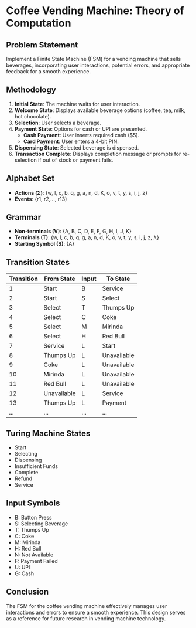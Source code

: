 # Coffee Vending Machine: Theory of Computation

## Problem Statement
Implement a Finite State Machine (FSM) for a vending machine that sells beverages, incorporating user interactions, potential errors, and appropriate feedback for a smooth experience.

## Methodology
1. **Initial State**: The machine waits for user interaction.
2. **Welcome State**: Displays available beverage options (coffee, tea, milk, hot chocolate).
3. **Selection**: User selects a beverage.
4. **Payment State**: Options for cash or UPI are presented.
   - **Cash Payment**: User inserts required cash ($5).
   - **Card Payment**: User enters a 4-bit PIN.
5. **Dispensing State**: Selected beverage is dispensed.
6. **Transaction Complete**: Displays completion message or prompts for re-selection if out of stock or payment fails.

## Alphabet Set
- **Actions (Σ)**: {w, l, c, b, q, g, a, n, d, K, o, v, t, y, s, i, j, z}
- **Events**: {r1, r2,..., r13}

## Grammar
- **Non-terminals (V)**: {A, B, C, D, E, F, G, H, I, J, K}
- **Terminals (T)**: {w, l, c, b, q, g, a, n, d, K, o, v, t, y, s, i, j, z, λ}
- **Starting Symbol (S)**: {A}

## Transition States
| Transition | From State | Input | To State       |
|------------|------------|-------|----------------|
| 1          | Start      | B     | Service        |
| 2          | Start      | S     | Select         |
| 3          | Select     | T     | Thumps Up      |
| 4          | Select     | C     | Coke           |
| 5          | Select     | M     | Mirinda        |
| 6          | Select     | H     | Red Bull       |
| 7          | Service    | L     | Start          |
| 8          | Thumps Up  | L     | Unavailable     |
| 9          | Coke       | L     | Unavailable     |
| 10         | Mirinda    | L     | Unavailable     |
| 11         | Red Bull   | L     | Unavailable     |
| 12         | Unavailable | L    | Service        |
| 13         | Thumps Up  | L     | Payment        |
| ...        | ...        | ...   | ...            |

## Turing Machine States
- Start
- Selecting
- Dispensing
- Insufficient Funds
- Complete
- Refund
- Service

## Input Symbols
- B: Button Press
- S: Selecting Beverage
- T: Thumps Up
- C: Coke
- M: Mirinda
- H: Red Bull
- N: Not Available
- F: Payment Failed
- U: UPI
- G: Cash

## Conclusion
The FSM for the coffee vending machine effectively manages user interactions and errors to ensure a smooth experience. This design serves as a reference for future research in vending machine technology.
